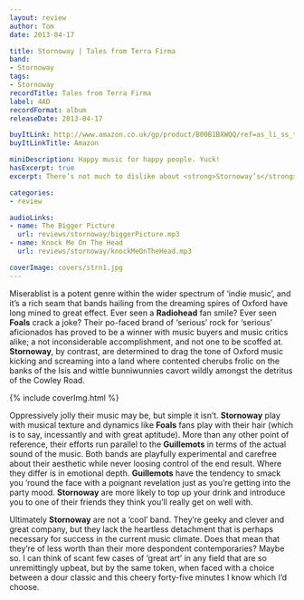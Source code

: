 ```yaml
---
layout: review
author: Tom
date: 2013-04-17

title: Stornoway | Tales from Terra Firma
band:
- Stornoway
tags:
- Stornoway
recordTitle: Tales from Terra Firma
label: 4AD
recordFormat: album
releaseDate: 2013-04-17

buyItLink: http://www.amazon.co.uk/gp/product/B00B1BXWQQ/ref=as_li_ss_tl?ie=UTF8&camp=1634&creative=19450&creativeASIN=B00B1BXWQQ&linkCode=as2&tag=eatebymons-21
buyItLinkTitle: Amazon

miniDescription: Happy music for happy people. Yuck!
hasExcerpt: true
excerpt: There’s not much to dislike about <strong>Stornoway’s</strong> latest album <em>Tales from Terra Firma</em>, but it can be oppressively jolly.

categories:
- review

audioLinks:
- name: The Bigger Picture
  url: reviews/stornoway/biggerPicture.mp3
- name: Knock Me On The Head
  url: reviews/stornoway/knockMeOnTheHead.mp3

coverImage: covers/strn1.jpg
---
```


Miserablist is a potent genre within the wider spectrum of ‘indie music’, and it’s a rich seam that bands hailing from the dreaming spires of Oxford have long mined to great effect. Ever seen a **Radiohead** fan smile? Ever seen **Foals** crack a joke? Their po-faced brand of ‘serious’ rock for ‘serious’ aficionados has proved to be a winner with music buyers and music critics alike; a not inconsiderable accomplishment, and not one to be scoffed at. **Stornoway**, by contrast, are determined to drag the tone of Oxford music kicking and screaming into a land where contented cherubs frolic on the banks of the Isis and wittle bunniwunnies cavort wildly amongst the detritus of the Cowley Road.

<div>{% include coverImg.html %}</div>

Oppressively jolly their music may be, but simple it isn’t. **Stornoway** play with musical texture and dynamics like **Foals** fans play with their hair (which is to say, incessantly and with great aptitude). More than any other point of reference, their efforts run parallel to the **Guillemots** in terms of the actual sound of the music. Both bands are playfully experimental and carefree about their aesthetic while never loosing control of the end result. Where they differ is in emotional depth. **Guillemots** have the tendency to smack you ’round the face with a poignant revelation just as you’re getting into the party mood. **Stornoway** are more likely to top up your drink and introduce you to one of their friends they think you’ll really get on well with.

Ultimately **Stornoway** are not a ‘cool’ band. They’re geeky and clever and great company, but they lack the heartless detachment that is perhaps necessary for success in the current music climate. Does that mean that they’re of less worth than their more despondent contemporaries? Maybe so. I can think of scant few cases of ‘great art’ in any field that are so unremittingly upbeat, but by the same token, when faced with a choice between a dour classic and this cheery forty-five minutes I know which I’d choose.